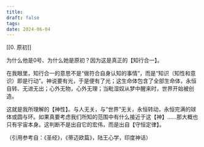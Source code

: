 ```yaml
---
title: 
draft: false
tags: 
date: 2024-06-04
---
```


[[0. 原初]]

为什么他是0号、为什么她是原初？因为这是真正的【知行合一】。

在我眼里，知行合一的意思不是“做符合自身认知的事情”，而是“知识（知性和意识）即是行动”。神说要有光，于是便有了光；这生命体包含了全部生命体，永恒自转、无进无出；心外无物，心外无理；当毗湿奴从梦中醒来时，世界开始被创造。

这就是我所理解的【神性】。与人无关，与“世界”无关，永恒转动，永恒完满的球体或圆与环。如果真要考虑我们所知的范围中有什么接近于这【神】……那大概也只有宇宙本身。这判断不是出自它的宏伟，而是出自【守恒定律】。

（引用参考自：《圣经》，《蒂迈欧篇》，陆王心学，印度神话）